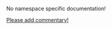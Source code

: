 No namespace specific documentation!

[Please add commentary!](https://github.com/arrdem/grimoire/edit/master/_includes/1.6.0/clojure.core/index.md)

